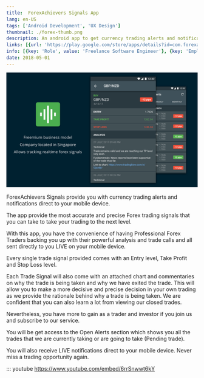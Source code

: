 ```yaml
---
title: 	ForexAchievers Signals App
lang: en-US
tags: ['Android Development', 'UX Design']
thumbnail: ./forex-thumb.png
description: An android app to get currency trading alerts and notifications
links: [{url: 'https://play.google.com/store/apps/details?id=com.forexachievers.signals', text: 'Get it on Google Play', icon: ['fab', 'google-play']}]
info: [{key: 'Role', value: 'Freelance Software Engineer'}, {key: 'Employment', value: 'ForexAchievers, Singapore'}, {key: 'Skills involved', value: ['Android Development', 'Performance Analysis', 'Subscription Billing']}, {key: 'Tech used', value: ['Kotlin', 'Android SDK', 'Jetpack Libraries', 'Dagger', 'RxJava', 'Google In App Billing']}]
date: 2018-05-01
---
```

![An image](/forex.png)

ForexAchievers Signals provide you with currency trading alerts and notifications direct to your mobile device.

The app provide the most accurate and precise Forex trading signals that you can take to take your trading to the next level.

With this app, you have the convenience of having Professional Forex Traders backing you up with their powerful analysis and trade calls and all sent directly to you LIVE on your mobile device.

Every single trade signal provided comes with an Entry level, Take Profit and Stop Loss level.

Each Trade Signal will also come with an attached chart and commentaries on why the trade is being taken and why we have exited the trade. This will allow you to make a more decisive and precise decision in your own trading as we provide the rationale behind why a trade is being taken. We are confident that you can also learn a lot from viewing our closed trades.

Nevertheless, you have more to gain as a trader and investor if you join us and subscribe to our service.

You will be get access to the Open Alerts section which shows you all the trades that we are currently taking or are going to take (Pending trade).

You will also receive LIVE notifications direct to your mobile device. Never miss a trading opportunity again.


::: youtube https://www.youtube.com/embed/6rrSnwwt6kY

